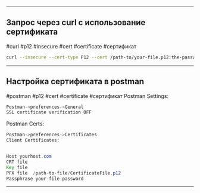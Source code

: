 
---
## Запрос через curl с использование сертификата
#curl #p12 #insecure #cert #certificate #сертификат
```bash
curl --insecure --cert-type P12 --cert /path-to/your-file.p12:the-password https://your-host.com/endpoint
```

---

## Настройка сертификата в postman
#postman #p12 #cert #certificate #сертификат
Postman Settings:

```java
Postman->preferences->General
SSL certificate verification OFF
```

Postman Certs:

```java
Postman->preferences->Certificates
Client Certificates:


Host yourhost.com
CRT file
Key file
PFX file  /path-to-file/CertificateFile.p12  
Passphrase your-file-password
```

---

##